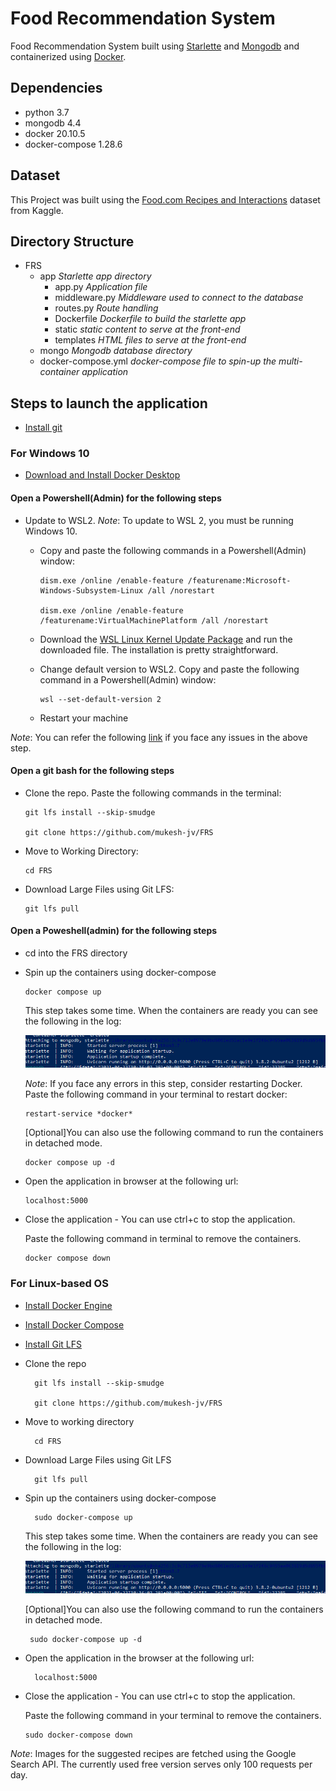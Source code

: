 # Food Recommendation System

Food Recommendation System built using [Starlette](https://www.starlette.io/) and [Mongodb](https://www.mongodb.com/) and containerized using [Docker](https://www.docker.com/).
## Dependencies

- python 3.7
- mongodb 4.4
- docker 20.10.5
- docker-compose 1.28.6
  
## Dataset

This Project was built using the [Food.com Recipes and Interactions](https://www.kaggle.com/shuyangli94/food-com-recipes-and-user-interactions/code) dataset from Kaggle.

## Directory Structure

- FRS
  - app  *Starlette app directory*
    - app.py    *Application file*
    - middleware.py *Middleware used to connect to the database*
    - routes.py *Route handling*
    - Dockerfile *Dockerfile to build the starlette app*
    - static *static content to serve at the front-end*
    - templates *HTML files to serve at the front-end*
  - mongo  *Mongodb database directory*
  - docker-compose.yml  *docker-compose file to spin-up the multi-container application*

## Steps to launch the application

- [Install git](https://git-scm.com/book/en/v2/Getting-Started-Installing-Git)

### For Windows 10
 
- [Download and Install Docker Desktop](https://www.docker.com/products/docker-desktop)

#### Open a Powershell(Admin) for the following steps
- Update to WSL2.
*Note*: To update to WSL 2, you must be running Windows 10.
        
  * Copy and paste the following commands in a Powershell(Admin) window:
  
        dism.exe /online /enable-feature /featurename:Microsoft-Windows-Subsystem-Linux /all /norestart

        dism.exe /online /enable-feature /featurename:VirtualMachinePlatform /all /norestart
      
  * Download the [WSL Linux Kernel Update Package](https://wslstorestorage.blob.core.windows.net/wslblob/wsl_update_x64.msi) and run the downloaded file. The installation is pretty straightforward.
  
  * Change default version to WSL2. Copy and paste the following command in a Powershell(Admin) window:
  
        wsl --set-default-version 2
      
  * Restart your machine
     
*Note*: You can refer the following [link](https://docs.microsoft.com/en-us/windows/wsl/install-win10) if you face any issues in the above step.

#### Open a git bash for the following steps
- Clone the repo. Paste the following commands in the terminal:
      
      git lfs install --skip-smudge
      
      git clone https://github.com/mukesh-jv/FRS
      
- Move to Working Directory:

      cd FRS
     
- Download Large Files using Git LFS:
        
      git lfs pull

#### Open a Poweshell(admin) for the following steps

- cd into the FRS directory

- Spin up the containers using docker-compose

      docker compose up
      
     This step takes some time. When the containers are ready you can see the following in the log:
     
     ![app](images/app.png)
     
   *Note*: If you face any errors in this step, consider restarting Docker. Paste the following command in your terminal to restart docker:

      restart-service *docker*
      
    [Optional]You can also use the following command to run the containers in detached mode.
        
      docker compose up -d

- Open the application in browser at the following url:

      localhost:5000

- Close the application - You can use ctrl+c to stop the application. 

     Paste the following command in terminal to remove the containers.

      docker compose down
 
 ### For Linux-based OS
 
- [Install Docker Engine](https://docs.docker.com/engine/install/)

- [Install Docker Compose](https://docs.docker.com/compose/install/)

- [Install Git LFS](https://git-lfs.github.com/)
  
- Clone the repo
  
        git lfs install --skip-smudge
        
        git clone https://github.com/mukesh-jv/FRS

- Move to working directory

        cd FRS
        
- Download Large Files using Git LFS
        
        git lfs pull

- Spin up the containers using docker-compose

        sudo docker-compose up

     This step takes some time. When the containers are ready you can see the following in the log:
     
     ![app](images/app.png)
     
     
     [Optional]You can also use the following command to run the containers in detached mode.
        
       sudo docker-compose up -d
       
- Open the application in the browser at the following url:

        localhost:5000

- Close the application - You can use ctrl+c to stop the application. 

   Paste the following command in your terminal to remove the containers.

      sudo docker-compose down
      
*Note*: Images for the suggested recipes are fetched using the Google Search API. The currently used free version serves only 100 requests per day.
